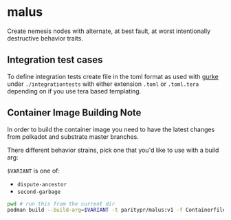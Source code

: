 # malus

Create nemesis nodes with alternate, at best fault, at worst intentionally destructive behavior traits.

## Integration test cases

To define integration tests create file
in the toml format as used with [gurke][gurke]
under `./integrationtests` with either extension
`.toml` or `.toml.tera` depending on if you use
tera based templating.

## Container Image Building Note

In order to build the container image you need to have the latest changes from
polkadot and substrate master branches.

There different behavior strains, pick one that you'd like to use with a build arg:

`$VARIANT` is one of:

* `dispute-ancestor`
* `second-garbage`

```sh
pwd # run this from the current dir
podman build --build-arg=$VARIANT -t paritypr/malus:v1 -f Containerfile ../../..
```

[gurke]: https://github.com/paritytech/gurke

